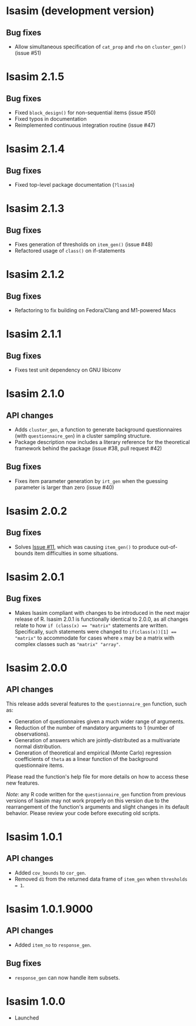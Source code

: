 # lsasim (development version)

## Bug fixes

* Allow simultaneous specification of `cat_prop` and `rho` on `cluster_gen()` (issue #51)

# lsasim 2.1.5

## Bug fixes

* Fixed `block_design()` for non-sequential items (issue #50)
* Fixed typos in documentation
* Reimplemented continuous integration routine (issue #47)

# lsasim 2.1.4

## Bug fixes

* Fixed top-level package documentation (`?lsasim`)

# lsasim 2.1.3

## Bug fixes

* Fixes generation of thresholds on `item_gen()` (issue #48)
* Refactored usage of `class()` on if-statements

# lsasim 2.1.2

## Bug fixes

* Refactoring to fix building on Fedora/Clang and M1-powered Macs

# lsasim 2.1.1

## Bug fixes

* Fixes test unit dependency on GNU libiconv

# lsasim 2.1.0

## API changes

* Adds `cluster_gen`, a function to generate background questionnaires (with `questionnaire_gen`) in a cluster sampling structure.
* Package description now includes a literary reference for the theoretical framework behind the package (issue #38, pull request #42)

## Bug fixes

* Fixes item parameter generation by `irt_gen` when the guessing parameter is larger than zero (issue #40)

# lsasim 2.0.2

## Bug fixes

* Solves [Issue #11](https://github.com/tmatta/lsasim/issues/11), which was causing `item_gen()` to produce out-of-bounds item difficulties in some situations.

# lsasim 2.0.1

## Bug fixes

* Makes lsasim compliant with changes to be introduced in the next major release of R. lsasim 2.0.1 is functionally identical to 2.0.0, as all changes relate to how `if (class(x) == "matrix"` statements are written. Specifically, such statements were changed to `if(class(x))[1] == "matrix"` to accommodate for cases where `x` may be a matrix with complex classes such as `"matrix" "array"`.

# lsasim 2.0.0

## API changes

This release adds several features to the `questionnaire_gen` function, such as:

* Generation of questionnaires given a much wider range of arguments.
* Reduction of the number of mandatory arguments to 1 (number of observations).
* Generation of answers which are jointly-distributed as a multivariate normal distribution.
* Generation of theoretical and empirical (Monte Carlo) regression coefficients of `theta` as a linear function of the background questionnaire items.

Please read the function's help file for more details on how to access these new features.

*Note*: any R code written for the `questionnaire_gen` function from previous versions of lsasim may not work properly on this version due to the rearrangement of the function's arguments and slight changes in its default behavior. Please review your code before executing old scripts.

# lsasim 1.0.1

## API changes
* Added `cov_bounds` to `cor_gen`.
* Removed `d1` from the returned data frame of `item_gen` when `thresholds = 1`.


# lsasim 1.0.1.9000

## API changes
* Added `item_no` to `response_gen`.

## Bug fixes
* `response_gen` can now handle item subsets.


# lsasim 1.0.0

* Launched
